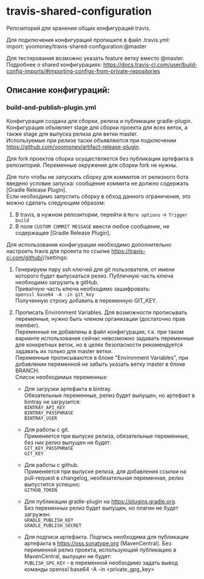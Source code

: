 # travis-shared-configuration

Репозиторий для хранения общих конфигураций travis.  
  
Для подключения конфигураций пропишите в файл .travis.yml:  
import: yoomoney/travis-shared-configuration:<name>@master  
  
Для тестирования возможно указать feature ветку вместо @master.  
Подробнее о shared конфигурациях: https://docs.travis-ci.com/user/build-config-imports/#importing-configs-from-private-repositories  


## Описание конфигураций:
### build-and-publish-plugin.yml
Конфигурация создана для сборки, релиза и публикации gradle-plugin.  
Конфигурация объявляет stage для сборки проекта для всех веток, а также stage для выпуска релиза для ветки master.  
Используемые при релизе таски объявляются при подключении https://github.com/yoomoney/artifact-release-plugin.  

Для fork проектов сборка осуществляется без публикации артефакта в репозиторий. Переменные окружения для сборки fork не нужны. 

Для того чтобы не запускать сборку для коммитов от релизного бота введено условие запуска: сообщение коммита не должно содержать [Gradle Release Plugin].  
Если необходимо запустить сборку в обход данного ограничения, это можно сделать следующим образом:  
1. В travis, в нужном репозитории, перейти в ```More options``` -> ```Trigger build```  
2. В поле ```CUSTOM COMMIT MESSAGE``` ввести любое сообщение, не содержащее [Gradle Release Plugin].

Для использования конфигурации необходимо дополнительно настроить travis для проекта по ссылке https://travis-ci.com/github/<account>/<repo>/settings:  
  
1. Генерируем пару ssh ключей для git пользователя, от имени которого будет выпускаться релиз. Публичную часть ключа необходимо
   загрузить в gitHub.  
   Приватную часть ключа необходимо зашифровать:  
   ```openssl base64 -A -in git_key```  
   Полученную строку добавить в переменную GIT_KEY.

1. Прописать Environment Variables. Для возможности прописывать переменные, нужно быть членом организации (достаточно прав member).  
   Переменные не добавлены в файл конфигурации, т.к. при таком варианте использования сейчас 
   невозможно задавать переменные для конкретных веток, но в целях безопасности рекомендуется задавать их только для master ветки.  
   Переменные прописываются в блоке "Environment Variables", при добавлении переменной не забыть указать ветку master в блоке BRANCH.  
   Список необходимых переменных:  
   * Для загрузки артефакта в bintray.  
      Обязательные переменные, релиз будет выпущен, но артефакт в bintray не загрузится:  
      ```BINTRAY_API_KEY```  
      ```BINTRAY_PASSPHRASE```  
      ```BINTRAY_USER```

   * Для работы с git.  
      Применяется при выпуске релиза, обязательные переменные, без них релиз выпущен не будет:  
     ```GIT_KEY_PASSPHRASE```  
     ```GIT_KEY```

   * Для работы с github.  
      Применяется при выпуске релиза, для добавления ссылки на pull-request в changelog, необязательная переменная,
      релиз выпустится успешно:  
      ```GITHUB_TOKEN```

   * Для публикации gradle-plugin на https://plugins.gradle.org.  
      Без переменных релиз будет выпущен, но плагин не будет загружен:  
      ```GRADLE_PUBLISH_KEY```  
      ```GRADLE_PUBLISH_SECRET```
     
   * Для подписи артефакта. Подпись необходима для публикации артефакта в https://oss.sonatype.org (MavenCentral).
      Без переменной релиз проекта, использующий публикацию в MavenCentral, выпущен не будет:  
      ```PUBLISH_GPG_KEY```  - в переменной необходимо задать вывод команды openssl base64 -A -in <private_gpg_key>
